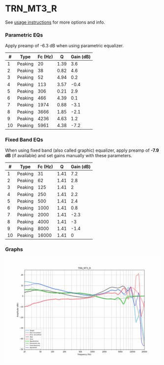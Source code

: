 # TRN_MT3_R
See [usage instructions](https://github.com/jaakkopasanen/AutoEq#usage) for more options and info.

### Parametric EQs
Apply preamp of -6.3 dB when using parametric equalizer.

|   # | Type    |   Fc (Hz) |    Q |   Gain (dB) |
|-----|---------|-----------|------|-------------|
|   1 | Peaking |        20 | 1.39 |         3.6 |
|   2 | Peaking |        38 | 0.82 |         4.6 |
|   3 | Peaking |        52 | 4.94 |         0.2 |
|   4 | Peaking |       113 | 3.57 |        -0.4 |
|   5 | Peaking |       306 | 0.21 |         2.9 |
|   6 | Peaking |       466 | 4.39 |         0.1 |
|   7 | Peaking |      1974 | 0.88 |        -3.1 |
|   8 | Peaking |      3666 | 1.85 |        -2.1 |
|   9 | Peaking |      4236 | 4.63 |         1.2 |
|  10 | Peaking |      5961 | 4.38 |        -7.2 |

### Fixed Band EQs
When using fixed band (also called graphic) equalizer, apply preamp of **-7.9 dB** (if available) and set gains manually with these parameters.

|   # | Type    |   Fc (Hz) |    Q |   Gain (dB) |
|-----|---------|-----------|------|-------------|
|   1 | Peaking |        31 | 1.41 |         7.2 |
|   2 | Peaking |        62 | 1.41 |         2.8 |
|   3 | Peaking |       125 | 1.41 |         2   |
|   4 | Peaking |       250 | 1.41 |         2.2 |
|   5 | Peaking |       500 | 1.41 |         2.4 |
|   6 | Peaking |      1000 | 1.41 |         0.8 |
|   7 | Peaking |      2000 | 1.41 |        -2.3 |
|   8 | Peaking |      4000 | 1.41 |        -3   |
|   9 | Peaking |      8000 | 1.41 |        -1.4 |
|  10 | Peaking |     16000 | 1.41 |         0   |

### Graphs
![](./TRN_MT3_R.png)
